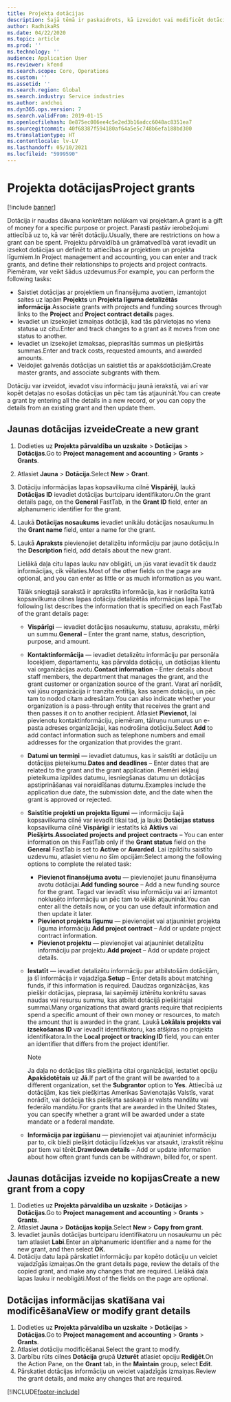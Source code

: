 ```yaml
---
title: Projekta dotācijas
description: Šajā tēmā ir paskaidrots, kā izveidot vai modificēt dotāciju.
author: RadhikaRS
ms.date: 04/22/2020
ms.topic: article
ms.prod: ''
ms.technology: ''
audience: Application User
ms.reviewer: kfend
ms.search.scope: Core, Operations
ms.custom: ''
ms.assetid: ''
ms.search.region: Global
ms.search.industry: Service industries
ms.author: andchoi
ms.dyn365.ops.version: 7
ms.search.validFrom: 2019-01-15
ms.openlocfilehash: 8e875ec086ee4c5e2ed3b16adcc6048ac8351ea7
ms.sourcegitcommit: 40f68387f594180af64a5e5c748b6efa188bd300
ms.translationtype: HT
ms.contentlocale: lv-LV
ms.lasthandoff: 05/10/2021
ms.locfileid: "5999590"
---
```

# <a name="project-grants"></a><span data-ttu-id="d9a22-103">Projekta dotācijas</span><span class="sxs-lookup"><span data-stu-id="d9a22-103">Project grants</span></span>

[!include [banner](../includes/banner.md)]

<span data-ttu-id="d9a22-104">Dotācija ir naudas dāvana konkrētam nolūkam vai projektam.</span><span class="sxs-lookup"><span data-stu-id="d9a22-104">A grant is a gift of money for a specific purpose or project.</span></span> <span data-ttu-id="d9a22-105">Parasti pastāv ierobežojumi attiecībā uz to, kā var tērēt dotāciju.</span><span class="sxs-lookup"><span data-stu-id="d9a22-105">Usually, there are restrictions on how a grant can be spent.</span></span> <span data-ttu-id="d9a22-106">Projektu pārvaldībā un grāmatvedībā varat ievadīt un izsekot dotācijas un definēt to attiecības ar projektiem un projekta līgumiem.</span><span class="sxs-lookup"><span data-stu-id="d9a22-106">In Project management and accounting, you can enter and track grants, and define their relationships to projects and project contracts.</span></span> <span data-ttu-id="d9a22-107">Piemēram, var veikt šādus uzdevumus:</span><span class="sxs-lookup"><span data-stu-id="d9a22-107">For example, you can perform the following tasks:</span></span>

- <span data-ttu-id="d9a22-108">Saistiet dotācijas ar projektiem un finansējuma avotiem, izmantojot saites uz lapām **Projekts** un **Projekta līguma detalizētās informācija**.</span><span class="sxs-lookup"><span data-stu-id="d9a22-108">Associate grants with projects and funding sources through links to the **Project** and **Project contract details** pages.</span></span>
- <span data-ttu-id="d9a22-109">Ievadiet un izsekojiet izmaiņas dotācijā, kad tās pārvietojas no viena statusa uz citu.</span><span class="sxs-lookup"><span data-stu-id="d9a22-109">Enter and track changes to a grant as it moves from one status to another.</span></span>
- <span data-ttu-id="d9a22-110">Ievadiet un izsekojiet izmaksas, pieprasītās summas un piešķirtās summas.</span><span class="sxs-lookup"><span data-stu-id="d9a22-110">Enter and track costs, requested amounts, and awarded amounts.</span></span>
- <span data-ttu-id="d9a22-111">Veidojiet galvenās dotācijas un saistiet tās ar apakšdotācijām.</span><span class="sxs-lookup"><span data-stu-id="d9a22-111">Create master grants, and associate subgrants with them.</span></span>

<span data-ttu-id="d9a22-112">Dotāciju var izveidot, ievadot visu informāciju jaunā ierakstā, vai arī var kopēt detaļas no esošas dotācijas un pēc tam tās atjaunināt.</span><span class="sxs-lookup"><span data-stu-id="d9a22-112">You can create a grant by entering all the details in a new record, or you can copy the details from an existing grant and then update them.</span></span>

## <a name="create-a-new-grant"></a><span data-ttu-id="d9a22-113">Jaunas dotācijas izveide</span><span class="sxs-lookup"><span data-stu-id="d9a22-113">Create a new grant</span></span>

1. <span data-ttu-id="d9a22-114">Dodieties uz **Projekta pārvaldība un uzskaite** \> **Dotācijas** \> **Dotācijas**.</span><span class="sxs-lookup"><span data-stu-id="d9a22-114">Go to **Project management and accounting** \> **Grants** \> **Grants**.</span></span>
2. <span data-ttu-id="d9a22-115">Atlasiet **Jauna** \> **Dotācija**.</span><span class="sxs-lookup"><span data-stu-id="d9a22-115">Select **New** \> **Grant**.</span></span>
3. <span data-ttu-id="d9a22-116">Dotāciju informācijas lapas kopsavilkuma cilnē **Vispārēji**, laukā **Dotācijas ID** ievadiet dotācijas burtciparu identifikatoru.</span><span class="sxs-lookup"><span data-stu-id="d9a22-116">On the grant details page, on the **General** FastTab, in the **Grant ID** field, enter an alphanumeric identifier for the grant.</span></span>
4. <span data-ttu-id="d9a22-117">Laukā **Dotācijas nosaukums** ievadiet unikālu dotācijas nosaukumu.</span><span class="sxs-lookup"><span data-stu-id="d9a22-117">In the **Grant name** field, enter a name for the grant.</span></span>
5. <span data-ttu-id="d9a22-118">Laukā **Apraksts** pievienojiet detalizētu informāciju par jauno dotāciju.</span><span class="sxs-lookup"><span data-stu-id="d9a22-118">In the **Description** field, add details about the new grant.</span></span>

    <span data-ttu-id="d9a22-119">Lielākā daļa citu lapas lauku nav obligāti, un jūs varat ievadīt tik daudz informācijas, cik vēlaties.</span><span class="sxs-lookup"><span data-stu-id="d9a22-119">Most of the other fields on the page are optional, and you can enter as little or as much information as you want.</span></span>

    <span data-ttu-id="d9a22-120">Tālāk sniegtajā sarakstā ir aprakstīta informācija, kas ir norādīta katrā kopsavilkuma cilnes lapas dotāciju detalizētās informācijas lapā.</span><span class="sxs-lookup"><span data-stu-id="d9a22-120">The following list describes the information that is specified on each FastTab of the grant details page:</span></span>

    - <span data-ttu-id="d9a22-121">**Vispārīgi** — ievadiet dotācijas nosaukumu, statusu, aprakstu, mērķi un summu.</span><span class="sxs-lookup"><span data-stu-id="d9a22-121">**General** – Enter the grant name, status, description, purpose, and amount.</span></span>
    - <span data-ttu-id="d9a22-122">**Kontaktinformācija** — ievadiet detalizētu informāciju par personāla locekļiem, departamentu, kas pārvalda dotāciju, un dotācijas klientu vai organizācijas avotu.</span><span class="sxs-lookup"><span data-stu-id="d9a22-122">**Contact information** – Enter details about staff members, the department that manages the grant, and the grant customer or organization source of the grant.</span></span> <span data-ttu-id="d9a22-123">Varat arī norādīt, vai jūsu organizācija ir tranzīta entītija, kas saņem dotāciju, un pēc tam to nodod citam adresātam.</span><span class="sxs-lookup"><span data-stu-id="d9a22-123">You can also indicate whether your organization is a pass-through entity that receives the grant and then passes it on to another recipient.</span></span> <span data-ttu-id="d9a22-124">Atlasiet **Pievienot**, lai pievienotu kontaktinformāciju, piemēram, tālruņu numurus un e-pasta adreses organizācijai, kas nodrošina dotāciju.</span><span class="sxs-lookup"><span data-stu-id="d9a22-124">Select **Add** to add contact information such as telephone numbers and email addresses for the organization that provides the grant.</span></span>
    - <span data-ttu-id="d9a22-125">**Datumi un termiņi** — ievadiet datumus, kas ir saistīti ar dotāciju un dotācijas pieteikumu.</span><span class="sxs-lookup"><span data-stu-id="d9a22-125">**Dates and deadlines** – Enter dates that are related to the grant and the grant application.</span></span> <span data-ttu-id="d9a22-126">Piemēri iekļauj pieteikuma izpildes datumu, iesniegšanas datumu un dotācijas apstiprināšanas vai noraidīšanas datumu.</span><span class="sxs-lookup"><span data-stu-id="d9a22-126">Examples include the application due date, the submission date, and the date when the grant is approved or rejected.</span></span>
    - <span data-ttu-id="d9a22-127">**Saistītie projekti un projekta līgumi** — informāciju šajā kopsavilkuma cilnē var ievadīt tikai tad, ja lauks **Dotācijas statuss** kopsavilkuma cilnē **Vispārīgi** ir iestatīts kā **Aktīvs** vai **Piešķirts**.</span><span class="sxs-lookup"><span data-stu-id="d9a22-127">**Associated projects and project contracts** – You can enter information on this FastTab only if the **Grant status** field on the **General** FastTab is set to **Active** or **Awarded**.</span></span> <span data-ttu-id="d9a22-128">Lai izpildītu saistīto uzdevumu, atlasiet vienu no šīm opcijām:</span><span class="sxs-lookup"><span data-stu-id="d9a22-128">Select among the following options to complete the related task:</span></span>

        - <span data-ttu-id="d9a22-129">**Pievienot finansējuma avotu** — pievienojiet jaunu finansējuma avotu dotācijai.</span><span class="sxs-lookup"><span data-stu-id="d9a22-129">**Add funding source** – Add a new funding source for the grant.</span></span> <span data-ttu-id="d9a22-130">Tagad var ievadīt visu informāciju vai arī izmantot noklusēto informāciju un pēc tam to vēlāk atjaunināt.</span><span class="sxs-lookup"><span data-stu-id="d9a22-130">You can enter all the details now, or you can use default information and then update it later.</span></span>
        - <span data-ttu-id="d9a22-131">**Pievienot projekta līgumu** — pievienojiet vai atjauniniet projekta līguma informāciju.</span><span class="sxs-lookup"><span data-stu-id="d9a22-131">**Add project contract** – Add or update project contract information.</span></span>
        - <span data-ttu-id="d9a22-132">**Pievienot projektu** — pievienojiet vai atjauniniet detalizētu informāciju par projektu.</span><span class="sxs-lookup"><span data-stu-id="d9a22-132">**Add project** – Add or update project details.</span></span>

    - <span data-ttu-id="d9a22-133">**Iestatīt** — ievadiet detalizētu informāciju par atbilstošām dotācijām, ja šī informācija ir vajadzīga.</span><span class="sxs-lookup"><span data-stu-id="d9a22-133">**Setup** – Enter details about matching funds, if this information is required.</span></span> <span data-ttu-id="d9a22-134">Daudzas organizācijas, kas piešķir dotācijas, pieprasa, lai saņēmēji iztērētu konkrētu savas naudas vai resursu summu, kas atbilst dotācijā piešķirtajai summai.</span><span class="sxs-lookup"><span data-stu-id="d9a22-134">Many organizations that award grants require that recipients spend a specific amount of their own money or resources, to match the amount that is awarded in the grant.</span></span> <span data-ttu-id="d9a22-135">Laukā **Lokālais projekts vai izsekošanas ID** var ievadīt identifikatoru, kas atšķiras no projekta identifikatora.</span><span class="sxs-lookup"><span data-stu-id="d9a22-135">In the **Local project or tracking ID** field, you can enter an identifier that differs from the project identifier.</span></span>

        > [!NOTE]
        > <span data-ttu-id="d9a22-136">Ja daļa no dotācijas tiks piešķirta citai organizācijai, iestatiet opciju **Apakšdotētais** uz **Jā**.</span><span class="sxs-lookup"><span data-stu-id="d9a22-136">If part of the grant will be awarded to a different organization, set the **Subgrantor** option to **Yes**.</span></span> <span data-ttu-id="d9a22-137">Attiecībā uz dotācijām, kas tiek piešķirtas Amerikas Savienotajās Valstīs, varat norādīt, vai dotācija tiks piešķirta saskaņā ar valsts mandātu vai federālo mandātu.</span><span class="sxs-lookup"><span data-stu-id="d9a22-137">For grants that are awarded in the United States, you can specify whether a grant will be awarded under a state mandate or a federal mandate.</span></span>

    - <span data-ttu-id="d9a22-138">**Informācija par izgūšanu** — pievienojiet vai atjauniniet informāciju par to, cik bieži piešķirt dotāciju līdzekļus var atsaukt, izrakstīt rēķinu par tiem vai tērēt.</span><span class="sxs-lookup"><span data-stu-id="d9a22-138">**Drawdown details** – Add or update information about how often grant funds can be withdrawn, billed for, or spent.</span></span>

## <a name="create-a-new-grant-from-a-copy"></a><span data-ttu-id="d9a22-139">Jaunas dotācijas izveide no kopijas</span><span class="sxs-lookup"><span data-stu-id="d9a22-139">Create a new grant from a copy</span></span>

1. <span data-ttu-id="d9a22-140">Dodieties uz **Projekta pārvaldība un uzskaite** \> **Dotācijas** \> **Dotācijas**.</span><span class="sxs-lookup"><span data-stu-id="d9a22-140">Go to **Project management and accounting** \> **Grants** \> **Grants**.</span></span>
2. <span data-ttu-id="d9a22-141">Atlasiet **Jauna** \> **Dotācijas kopija**.</span><span class="sxs-lookup"><span data-stu-id="d9a22-141">Select **New** \> **Copy from grant**.</span></span>
3. <span data-ttu-id="d9a22-142">Ievadiet jaunās dotācijas burtciparu identifikatoru un nosaukumu un pēc tam atlasiet **Labi**.</span><span class="sxs-lookup"><span data-stu-id="d9a22-142">Enter an alphanumeric identifier and a name for the new grant, and then select **OK**.</span></span>
4. <span data-ttu-id="d9a22-143">Dotāciju datu lapā pārskatiet informāciju par kopēto dotāciju un veiciet vajadzīgās izmaiņas.</span><span class="sxs-lookup"><span data-stu-id="d9a22-143">On the grant details page, review the details of the copied grant, and make any changes that are required.</span></span> <span data-ttu-id="d9a22-144">Lielākā daļa lapas lauku ir neobligāti.</span><span class="sxs-lookup"><span data-stu-id="d9a22-144">Most of the fields on the page are optional.</span></span>

## <a name="view-or-modify-grant-details"></a><span data-ttu-id="d9a22-145">Dotācijas informācijas skatīšana vai modificēšana</span><span class="sxs-lookup"><span data-stu-id="d9a22-145">View or modify grant details</span></span>

1. <span data-ttu-id="d9a22-146">Dodieties uz **Projekta pārvaldība un uzskaite** \> **Dotācijas** \> **Dotācijas**.</span><span class="sxs-lookup"><span data-stu-id="d9a22-146">Go to **Project management and accounting** \> **Grants** \> **Grants**.</span></span>
2. <span data-ttu-id="d9a22-147">Atlasiet dotāciju modificēšanai.</span><span class="sxs-lookup"><span data-stu-id="d9a22-147">Select the grant to modify.</span></span>
3. <span data-ttu-id="d9a22-148">Darbību rūts cilnes **Dotācija** grupā **Uzturēt** atlasiet opciju **Rediģēt**.</span><span class="sxs-lookup"><span data-stu-id="d9a22-148">On the Action Pane, on the **Grant** tab, in the **Maintain** group, select **Edit**.</span></span>
4. <span data-ttu-id="d9a22-149">Pārskatiet dotācijas informāciju un veiciet vajadzīgās izmaiņas.</span><span class="sxs-lookup"><span data-stu-id="d9a22-149">Review the grant details, and make any changes that are required.</span></span>


[!INCLUDE[footer-include](../includes/footer-banner.md)]